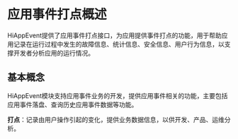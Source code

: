 # 应用事件打点概述

HiAppEvent提供了应用事件打点接口，为应用提供事件打点的功能，用于帮助应用记录在运行过程中发生的故障信息、统计信息、安全信息、用户行为信息，以支撑开发者分析应用的运行情况。

## 基本概念

HiAppEvent模块支持应用事件业务的开发，提供应用事件相关的功能，主要包括应用事件落盘、查询历史应用事件数据等功能。

**打点**：记录由用户操作引起的变化，提供业务数据信息，以供开发、产品、运维分析。

